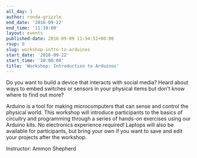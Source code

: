 ```yaml
---
all_day: 1
author: ronda-grizzle
end_date: '2016-09-22'
end_time: '11:30:00'
layout: events
published-date: 2016-09-09 11:54:51+00:00
rsvp: 0
slug: workshop-intro-to-arduinos
start_date: '2016-09-22'
start_time: '10:00:00'
title: 'Workshop: Introduction to Arduinos'
---
```


Do you want to build a device that interacts with social media? Heard about ways to embed switches or sensors in your physical items but don't know where to find out more?

Arduino is a tool for making microcomputers that can sense and control the physical world. This workshop will introduce participants to the basics of circuitry and programming through a series of hands-on exercises using our Arduino kits. No electronics experience required! Laptops will also be available for participants, but bring your own if you want to save and edit your projects after the workshop.

Instructor: Ammon Shepherd
